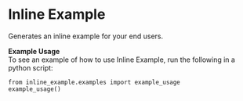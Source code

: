 # Inline Example

Generates an inline example for your end users.  

**Example Usage**  
To see an example of how to use Inline Example, run the following in a python script:  

```
from inline_example.examples import example_usage
example_usage()
```